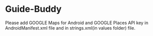 # Guide-Buddy
Please add GOOGLE Maps for Android and GOOGLE Places API key in AndroidManifest.xml file and in strings.xml(in values folder) file.
